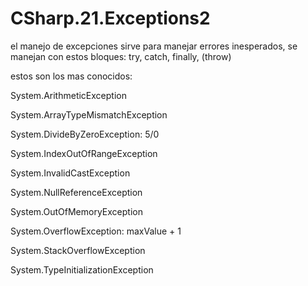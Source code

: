 # CSharp.21.Exceptions2

el manejo de excepciones sirve para manejar errores inesperados, se manejan con estos bloques:
try, catch, finally, (throw)

estos son los mas conocidos:

System.ArithmeticException

System.ArrayTypeMismatchException

System.DivideByZeroException: 5/0

System.IndexOutOfRangeException

System.InvalidCastException

System.NullReferenceException

System.OutOfMemoryException

System.OverflowException: maxValue + 1

System.StackOverflowException

System.TypeInitializationException
